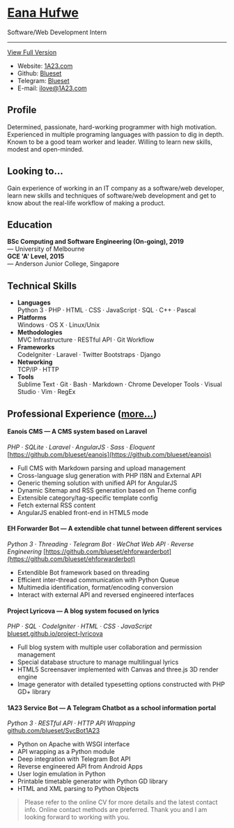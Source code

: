 # [Eana Hufwe](https://cv.1a23.com)
Software/Web Development Intern
<hr>

[View Full Version](https://cv.1a23.com)
<!--[中文简历](https://cv.1a23.com/index-zh-cn.php)-->

* Website: [1A23.com](https://1a23.com)
* Github: [Blueset](https://github.com/blueset)
* Telegram: [Blueset](http://telegram.me/blueset)
* E-mail: [ilove@1A23.com](mailto:ilove@1A23.com)

## Profile
Determined, passionate, hard-working programmer with high motivation. Experienced in multiple programing languages with passion to dig in depth. Known to be a good team worker and leader. Willing to learn new skills, modest and open-minded.

## Looking to...
Gain experience of working in an IT company as a software/web developer, learn new skills and techniques of software/web development and get to know about the real-life workflow of making a product.

## Education
__BSc Computing and Software Engineering (On-going), 2019__<br>
— University of Melbourne  
__GCE 'A' Level, 2015__<br>
— Anderson Junior College, Singapore

## Technical Skills
* __Languages__<br>
Python 3 · PHP · HTML · CSS · JavaScript · SQL · C++ · Pascal
* __Platforms__ <br>
Windows · OS X · Linux/Unix
* __Methodologies__<br>
MVC Infrastructure · RESTful API · Git Workflow
* __Frameworks__<br>
CodeIgniter · Laravel · Twitter Bootstraps · Django
* __Networking__<br>
TCP/IP · HTTP
* __Tools__ <br>
Sublime Text · Git · Bash · Markdown · Chrome Developer Tools · Visual Studio · Vim · RegEx

## Professional Experience ([more...](https://cv.1a23.com/#projects))

#### Eanois CMS — A CMS system based on Laravel
_PHP · SQLite · Laravel · AngularJS · Sass · Eloquent_  
[https://github.com/blueset/eanois](https://github.com/blueset/eanois)  
* Full CMS with Markdown parsing and upload management
* Cross-language slug generation with PHP I18N and External API
* Generic theming solution with unified API for AngularJS
* Dynamic Sitemap and RSS generation based on Theme config
* Extensible category/tag-specific template config
* Fetch external RSS content
* AngularJS enabled front-end in HTML5 mode

#### EH Forwarder Bot — A extendible chat tunnel between different services
_Python 3 · Threading · Telegram Bot · WeChat Web API · Reverse Engineering_
[https://github.com/blueset/ehforwarderbot](https://github.com/blueset/ehforwarderbot)  
* Extendible Bot framework based on threading
* Efficient inter-thread communication with Python Queue
* Multimedia identification, format/encoding conversion
* Interact with external API and reversed engineered interfaces

#### Project Lyricova — A blog system focused on lyrics
_PHP · SQL · CodeIgniter · HTML · CSS · JavaScript_<br>
[blueset.github.io/project-lyricova](http://blueset.github.io/project-lyricova)

* Full blog system with multiple user collaboration and permission management
* Special database structure to manage multilingual lyrics
* HTML5 Screensaver implemented with Canvas and three.js 3D render engine
* Image generator with detailed typesetting options constructed with PHP GD+ library

#### 1A23 Service Bot — A Telegram Chatbot as a school information portal
_Python 3 · RESTful API · HTTP API Wrapping_<br>
[github.com/blueset/SvcBot1A23](https://github.com/blueset/SvcBot1A23)

* Python on Apache with WSGI interface
* API wrapping as a Python module
* Deep integration with Telegram Bot API
* Reverse engineered API from Android Apps
* User login emulation in Python
* Printable timetable generator with Python GD library
* HTML and XML parsing to Python Objects


>Please refer to the online CV for more details and the latest contact info. Online contact methods are preferred. 
>Thank you and I am looking forward to working with you.